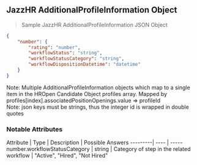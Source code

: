 ## JazzHR AdditionalProfileInformation Object

> Sample JazzHR AdditionalProfileInformation JSON Object

```json
{
    "number": {
        "rating": "number",
        "workflowStatus": "string",
        "workflowStatusCategory": "string",
        "workflowDispositionDatetime": "datetime"
    }
}

```

<aside class="notice">
Note: Multiple AdditionalProfileInformation objects which map to a single item in the HROpen Candidate Object profiles array. Mapped by profiles[index].associatedPositionOpenings.value => profileId
</aside>

<aside class="notice">
Note: json keys must be strings, thus the integer id is wrapped in double quotes
</aside>

### Notable Attributes

Attribute | Type | Description | Possible Answers
---------| ---- | -----
number.workflowStatusCategory | string | Category of step in the related workflow | "Active", "Hired", "Not Hired"
